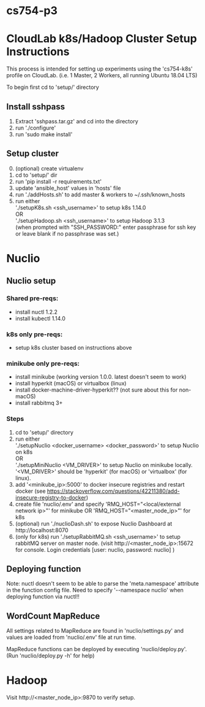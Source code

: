 # cs754-p3


# CloudLab k8s/Hadoop Cluster Setup Instructions

This process is intended for setting up experiments using the 'cs754-k8s' profile on CloudLab. (i.e. 1 Master, 2 Workers, all running Ubuntu 18.04 LTS)

To begin first cd to 'setup/' directory

## Install sshpass

1. Extract 'sshpass.tar.gz' and cd into the directory
2. run './configure'
3. run 'sudo make install'

## Setup cluster

0. (optional) create virtualenv
1. cd to 'setup/' dir
2. run 'pip install -r requirements.txt' 
3. update 'ansible_host' values in 'hosts' file
4. run './addHosts.sh' to add master & workers to ~/.ssh/known_hosts
5. run either </br>
        './setupK8s.sh <ssh_username>' to setup k8s 1.14.0 </br>
    OR </br>
        './setupHadoop.sh <ssh_username>' to setup Hadoop 3.1.3</br>
    (when prompted with "SSH_PASSWORD:" enter passphrase for ssh key or leave blank if no passphrase was set.)


# Nuclio

## Nuclio setup 

### Shared pre-reqs:
* install nuctl 1.2.2 
* install kubectl 1.14.0

### k8s only pre-reqs:
* setup k8s cluster based on instructions above

### minikube only pre-reqs:
* install minikube (working version 1.0.0. latest doesn't seem to work)
* install hyperkit (macOS) or virtualbox (linux)
* install docker-machine-driver-hyperkit?? (not sure about this for non-macOS)
* install rabbitmq 3+

### Steps
1. cd to 'setup/' directory
2. run either </br>
        './setupNuclio <docker_username> <docker_password>' to setup Nuclio on k8s </br>
    OR </br>
        './setupMiniNuclio <VM_DRIVER>' to setup Nuclio on minikube locally. '<VM_DRIVER>' should be 'hyperkit' (for macOS) or 'virtualbox' (for linux). </br>
3. add '<minikube_ip>:5000' to docker insecure registries and restart docker (see https://stackoverflow.com/questions/42211380/add-insecure-registry-to-docker)
4. create file 'nuclio/.env' and specify 'RMQ_HOST="<local/external network ip>"' for minikube OR 'RMQ_HOST="<master_node_ip>"' for k8s
5. (optional) run './nuclioDash.sh' to expose Nuclio Dashboard at http://localhost:8070
6. (only for k8s) run './setupRabbitMQ.sh <ssh_username>' to setup rabbitMQ server on master node. (visit http://<master_node_ip>:15672 for console. Login credentials [user: nuclio, password: nuclio] ) 

## Deploying function

Note: nuctl doesn't seem to be able to parse the 'meta.namespace' attribute in the function config file. Need to specify 
'--namespace nuclio' when deploying function via nuctl!!

## WordCount MapReduce

All settings related to MapReduce are found in 'nuclio/settings.py' and values are loaded from 'nuclio/.env' file at run time.

MapReduce functions can be deployed by executing 'nuclio/deploy.py'. (Run 'nuclio/deploy.py -h' for help)


# Hadoop

Visit http://<master_node_ip>:9870 to verify setup.






